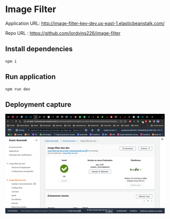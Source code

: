 # Image Filter

Application URL: <http://image-filter-kev-dev.us-east-1.elasticbeanstalk.com/>

Repo URL : <https://github.com/lordvins226/image-filter>

## Install dependencies

```shell  
npm i
```

## Run application

```shell  
npm run dev
```

## Deployment capture
![capture](/deployment_screenshot/capture.png)
